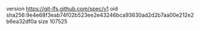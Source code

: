 version https://git-lfs.github.com/spec/v1
oid sha256:9e4e68f3eab74f02b523ee2e43246bca93630ad2d2b7aa00e212e2b6ea32df0a
size 107525
